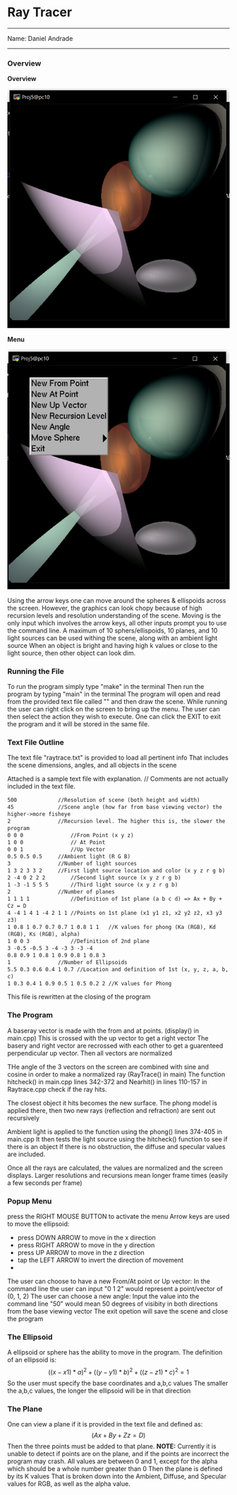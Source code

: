 # Ray Tracer

---

Name: Daniel Andrade

---

### Overview

**Overview**

![Overview](imgs/Proj5(1).PNG)

**Menu**

![Menu](imgs/Proj5(Menu).png)

Using the arrow keys one can move around the spheres & ellispoids across the screen.
However, the graphics can look chopy because of high recursion levels and resolution
understanding of the scene.
Moving is the only input which involves the arrow keys, all other inputs prompt you to use the 
command line.
A maximum of 10 sphers/ellispoids, 10 planes, and 10 light sources can be used withing the scene,
along with an ambient light source
When an object is bright and having high k values or close to the light source, 
then other object can look dim. 

### Running the File

To run the program simply type "make" in the terminal
Then run the program by typing "main" in the terminal
The program will open and read from the provided text file called "" and then draw the scene.
While running the user can right click on the screen to bring up the menu.
The user can then select the action they wish to execute.
One can click the EXIT to exit the program and it will be stored in the same file.

### Text File Outline

The text file "raytrace.txt" is provided to load all pertinent info
That includes the scene dimensions, angles, and all objects in the scene

Attached is a sample text file with explanation. // Comments are not actually included in the text file.

```
500	            //Resolution of scene (both height and width)
45	            //Scene angle (how far from base viewing vector) the higher->more fisheye
2	            //Recursion level. The higher this is, the slower the program   
0 0 0	            //From Point (x y z)
1 0 0	            // At Point
0 0 1	            //Up Vector 
0.5 0.5 0.5	    //Ambient light (R G B)
3	            //Number of light sources
1 3 2 3 3 2	    //First light source location and color (x y z r g b)
2 -4 0 2 2 2	    //Second light source (x y z r g b)
1 -3 -1 5 5 5       //Third light source (x y z r g b)
2	            //Number of planes
1 1 1 1      	    //Definition of 1st plane (a b c d) => Ax + By + Cz = D
4 -4 1 4 1 -4 2 1 1	//Points on 1st plane (x1 y1 z1, x2 y2 z2, x3 y3 z3)
1 0.8 1 0.7 0.7 0.7 1 0.8 1 1	//K values for phong (Ka (RGB), Kd (RGB), Ks (RGB), alpha)
1 0 0 3	            //Definition of 2nd plane
3 -0.5 -0.5 3 -4 -3 3 -3 -4
0.8 0.9 1 0.8 1 0.9 0.8 1 0.8 3
1	            //Number of Ellipsoids
5.5 0.3 0.6 0.4 1 0.7 //Location and definition of 1st (x, y, z, a, b, c)
1 0.3 0.4 1 0.9 0.5 1 0.5 0.2 2 //K values for Phong
```

This file is rewritten at the closing of the program

### The Program

A baseray vector is made with the from and at points. (display() in main.cpp)
This is crossed with the up vector to get a right vector
The basery and right vector are recrossed with each other to get a guarenteed perpendicular up vector.
Then all vectors are normalized

THe angle of the 3 vectors on the screen are combined with sine and cosine in order to make a normalized ray (RayTrace() in main)
The function hitcheck() in main.cpp lines 342-372 and Nearhit() in lines 110-157 in Raytrace.cpp check if the ray hits.

The closest object it hits becomes the new surface. The phong model is applied there, then two new rays (reflection and refraction) are sent out recursively

Ambient light is applied to the function using the phong() lines 374-405 in main.cpp
It then tests the light source using the hitcheck() function to see if there is an object
If there is no obstruction, the diffuse and specular values are included. 

Once all the rays are calculated, the values are normalized and the screen displays. Larger resolutions and recursions mean longer frame times (easily a few seconds per frame)

### Popup Menu

press the RIGHT MOUSE BUTTON to activate the menu
Arrow keys are used to move the ellipsoid:
- press DOWN ARROW to move in the x direction
- press RIGHT ARROW to move in the y direction
- press UP ARROW to move in the z direction
- tap the LEFT ARROW to invert the direction of movement
- 
The user can choose to have a new From/At point or Up vector:
In the command line the user can input "0 1 2" would represent a point/vector of (0, 1, 2)
The user can choose a new angle:
	Input the value into the command line "50" would mean 50 degrees of visibity in both directions from the base viewing vector
The exit opetion will save the scene and close the program

### The Ellipsoid

A ellipsoid or sphere has the ability to move in the program.
The definition of an ellipsoid is:
	$$((x-x1)*a)^2 + ((y-y1)*b)^2 + ((z-z1)*c)^2 = 1$$
So the user must specify the base coordinates and a,b,c values
The smaller the a,b,c values, the longer the ellipsoid will be in that direction

### The Plane

One can view a plane if it is provided in the text file and defined as:
$$ (Ax + By + Zz = D) $$
Then the three points must be added to that plane.
**NOTE:** Currently it is unable to detect if points are on the plane, and if the points are incorrect
the program may crash.
All values are between 0 and 1, except for the alpha which should be a whole number greater than 0
Then the plane is defined by its K values
That is broken down into the Ambient, Diffuse, and Specular values for RGB, as well as the alpha value. 






